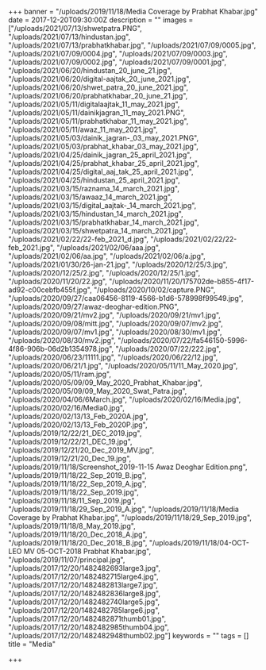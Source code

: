+++
banner = "/uploads/2019/11/18/Media Coverage by Prabhat Khabar.jpg"
date = 2017-12-20T09:30:00Z
description = ""
images = ["/uploads/2021/07/13/shwetpatra.PNG", "/uploads/2021/07/13/hindustan.jpg", "/uploads/2021/07/13/prabhatkhabar.jpg", "/uploads/2021/07/09/0005.jpg", "/uploads/2021/07/09/0004.jpg", "/uploads/2021/07/09/0003.jpg", "/uploads/2021/07/09/0002.jpg", "/uploads/2021/07/09/0001.jpg", "/uploads/2021/06/20/hindustan_20_june_21.jpg", "/uploads/2021/06/20/digital-aajtak_20_june_2021.jpg", "/uploads/2021/06/20/shwet_patra_20_june_2021.jpg", "/uploads/2021/06/20/prabhatkhabar_20_june_21.jpg", "/uploads/2021/05/11/digitalaajtak_11_may_2021.jpg", "/uploads/2021/05/11/dainikjagran_11_may_2021.PNG", "/uploads/2021/05/11/prabhatkhabar_11_may_2021.jpg", "/uploads/2021/05/11/awaz_11_may_2021.jpg", "/uploads/2021/05/03/dainik_jagran-_03_may_2021.PNG", "/uploads/2021/05/03/prabhat_khabar_03_may_2021.jpg", "/uploads/2021/04/25/dainik_jagran_25_april_2021.jpg", "/uploads/2021/04/25/prabhat_khabar_25_april_2021.jpg", "/uploads/2021/04/25/digital_aaj_tak_25_april_2021.jpg", "/uploads/2021/04/25/hindustan_25_april_2021.jpg", "/uploads/2021/03/15/raznama_14_march_2021.jpg", "/uploads/2021/03/15/awaaz_14_march_2021.jpg", "/uploads/2021/03/15/digital_aajtak-_14_march_2021.jpg", "/uploads/2021/03/15/hindustan_14_march_2021.jpg", "/uploads/2021/03/15/prabhatkhabar_14_march_2021.jpg", "/uploads/2021/03/15/shwetpatra_14_march_2021.jpg", "/uploads/2021/02/22/22-feb_2021_d.jpg", "/uploads/2021/02/22/22-feb_2021.jpg", "/uploads/2021/02/06/aaa.jpg", "/uploads/2021/02/06/aa.jpg", "/uploads/2021/02/06/a.jpg", "/uploads/2021/01/30/26-jan-21.jpg", "/uploads/2020/12/25/3.jpg", "/uploads/2020/12/25/2.jpg", "/uploads/2020/12/25/1.jpg", "/uploads/2020/11/20/22.jpg", "/uploads/2020/11/20/175702de-b855-4f17-ad92-c00cebfb455f.jpg", "/uploads/2020/10/02/capture.PNG", "/uploads/2020/09/27/caa06456-8119-4566-b1d6-578998f99549.jpg", "/uploads/2020/09/27/awaz-deoghar-edition.PNG", "/uploads/2020/09/21/mv2.jpg", "/uploads/2020/09/21/mv1.jpg", "/uploads/2020/09/08/mitt.jpg", "/uploads/2020/09/07/mv2.jpg", "/uploads/2020/09/07/mv1.jpg", "/uploads/2020/08/30/mv1.jpg", "/uploads/2020/08/30/mv2.jpg", "/uploads/2020/07/22/fa546150-5996-4f86-906b-06d2b1354978.jpg", "/uploads/2020/07/22/222.jpg", "/uploads/2020/06/23/11111.jpg", "/uploads/2020/06/22/12.jpg", "/uploads/2020/06/21/1.jpg", "/uploads/2020/05/11/11_May_2020.jpg", "/uploads/2020/05/11/ram.jpg", "/uploads/2020/05/09/09_May_2020_Prabhat_Khabar.jpg", "/uploads/2020/05/09/09_May_2020_Swat_Patra.jpg", "/uploads/2020/04/06/6March.jpg", "/uploads/2020/02/16/Media.jpg", "/uploads/2020/02/16/Media0.jpg", "/uploads/2020/02/13/13_Feb_2020A.jpg", "/uploads/2020/02/13/13_Feb_2020P.jpg", "/uploads/2019/12/22/21_DEC_2019.jpg", "/uploads/2019/12/22/21_DEC_19.jpg", "/uploads/2019/12/21/20_Dec_2019_MV.jpg", "/uploads/2019/12/21/20_Dec_19.jpg", "/uploads/2019/11/18/Screenshot_2019-11-15 Awaz Deoghar Edition.png", "/uploads/2019/11/18/22_Sep_2019_B.jpg", "/uploads/2019/11/18/22_Sep_2019_A.jpg", "/uploads/2019/11/18/22_Sep_2019.jpg", "/uploads/2019/11/18/11_Sep_2019.jpg", "/uploads/2019/11/18/29_Sep_2019_A.jpg", "/uploads/2019/11/18/Media Coverage by Prabhat Khabar.jpg", "/uploads/2019/11/18/29_Sep_2019.jpg", "/uploads/2019/11/18/8_May_2019.jpg", "/uploads/2019/11/18/20_Dec_2018_A.jpg", "/uploads/2019/11/18/20_Dec_2018_B.jpg", "/uploads/2019/11/18/04-OCT-LEO MV 05-OCT-2018 Prabhat Khabar.jpg", "/uploads/2019/11/07/principal.jpg", "/uploads/2017/12/20/1482482693large3.jpg", "/uploads/2017/12/20/1482482715large4.jpg", "/uploads/2017/12/20/1482482813large7.jpg", "/uploads/2017/12/20/1482482836large8.jpg", "/uploads/2017/12/20/1482482740large5.jpg", "/uploads/2017/12/20/1482482785large6.jpg", "/uploads/2017/12/20/1482482871thumb01.jpg", "/uploads/2017/12/20/1482482985thumb04.jpg", "/uploads/2017/12/20/1482482948thumb02.jpg"]
keywords = ""
tags = []
title = "Media"

+++
